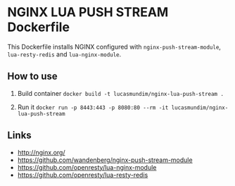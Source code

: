NGINX LUA PUSH STREAM Dockerfile
================================

This Dockerfile installs NGINX configured with `nginx-push-stream-module`,
`lua-resty-redis` and `lua-nginx-module`.

How to use
-----------

1. Build container
    `docker build -t lucasmundim/nginx-lua-push-stream .`

2. Run it
    `docker run -p 8443:443 -p 8080:80 --rm -it lucasmundim/nginx-lua-push-stream`


Links
-----

* http://nginx.org/
* https://github.com/wandenberg/nginx-push-stream-module
* https://github.com/openresty/lua-nginx-module
* https://github.com/openresty/lua-resty-redis
